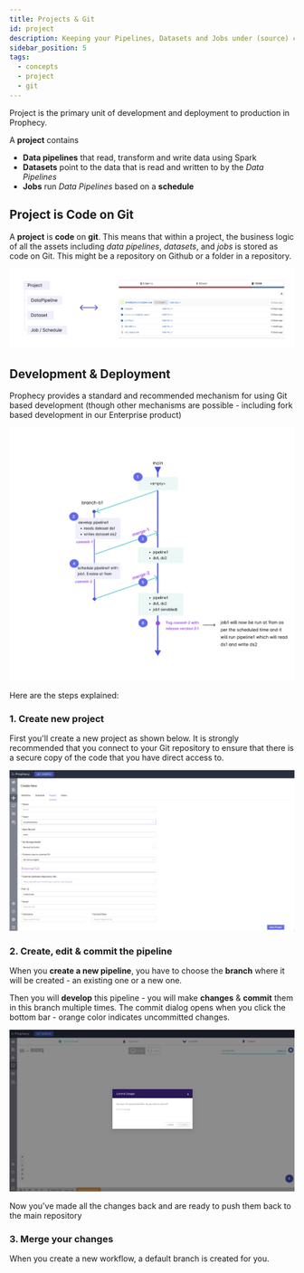 ```yaml
---
title: Projects & Git
id: project
description: Keeping your Pipelines, Datasets and Jobs under (source) control
sidebar_position: 5
tags:
  - concepts
  - project
  - git
---
```


Project is the primary unit of development and deployment to production in Prophecy.

A **project** contains

- **Data pipelines** that read, transform and write data using Spark
- **Datasets** point to the data that is read and written to by the _Data Pipelines_
- **Jobs** run _Data Pipelines_ based on a **schedule**

## Project is Code on Git

A **project** is **code** on **git**. This means that within a project, the business logic of all the assets
including _data pipelines_, _datasets_, and _jobs_ is stored as code on Git. This might be a repository on Github
or a folder in a repository.

![Project is code](img/project_is_code.png)

## Development & Deployment

Prophecy provides a standard and recommended mechanism for using Git based development
(though other mechanisms are possible - including fork based development in our Enterprise product)

![Project deply](img/project_deploy.png)

Here are the steps explained:

### 1. Create new project

First you'll create a new project as shown below. It is strongly recommended that you connect to your Git repository
to ensure that there is a secure copy of the code that you have direct access to.

![New project](img/new_project.png)

### 2. Create, edit & commit the pipeline

When you **create a new pipeline**, you have to choose the **branch** where it will be created - an existing one or a new one.

Then you will **develop** this pipeline - you will make **changes** & **commit** them in this branch multiple times.
The commit dialog opens when you click the bottom bar - orange color indicates uncommitted changes.

![Commit](img/commit.png)

Now you've made all the changes back and are ready to push them back to the main repository

### 3. Merge your changes

When you create a new workflow, a default branch is created for you.
